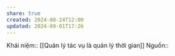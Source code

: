 ```yaml
---
share: true
created: 2024-08-24T12:00
updated: 2024-09-01T17:26
---
```

Khái niệm:: 
[[Quản lý tác vụ là quản lý thời gian]]
Nguồn:: 